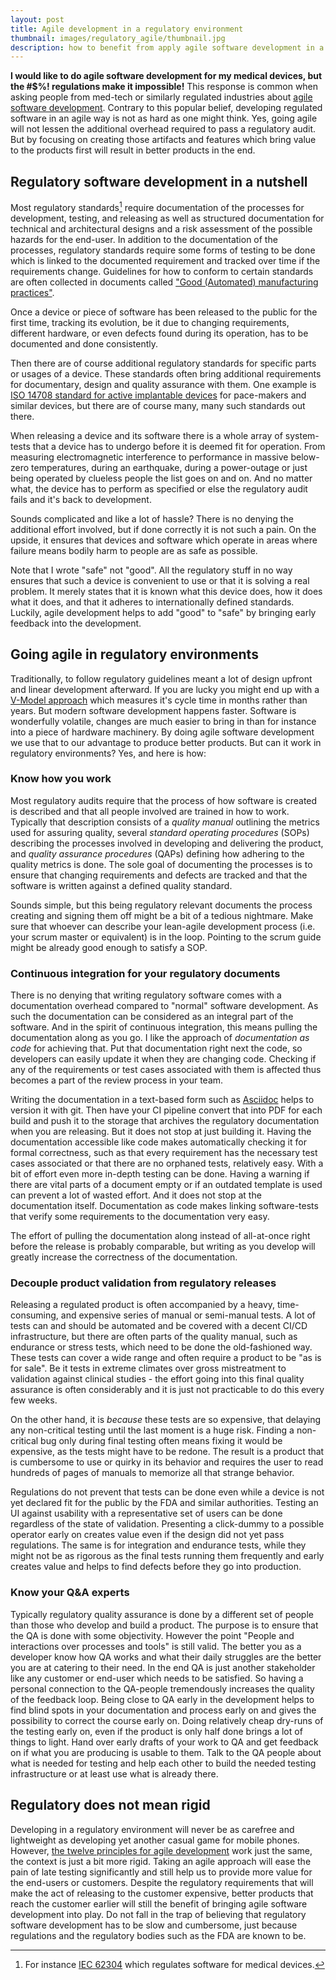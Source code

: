 ```yaml
---
layout: post
title: Agile development in a regulatory environment
thumbnail: images/regulatory_agile/thumbnail.jpg
description: how to benefit from apply agile software development in a regulatory environment such as ISO 13485 or IEC 62304
---
```


**I would like to do agile software development for my medical devices, but the #$%! regulations make it impossible!** This response is common when asking people from med-tech or similarly regulated industries about [agile software development](https://agilemanifesto.org/). Contrary to this popular belief, developing regulated software in an agile way is not as hard as one might think. Yes, going agile will not lessen the additional overhead required to pass a regulatory audit. But by focusing on creating those artifacts and features which bring value to the products first will result in better products in the end.

## Regulatory software development in a nutshell

Most regulatory standards[^1] require documentation of the processes for development, testing, and releasing as well as structured documentation for technical and architectural designs and a risk assessment of the possible hazards for the end-user.
In addition to the documentation of the processes, regulatory standards require some forms of testing to be done which is linked to the documented requirement and tracked over time if the requirements change. Guidelines for how to conform to certain standards are often collected in documents called ["Good (Automated) manufacturing practices"](https://en.wikipedia.org/wiki/Good_manufacturing_practice).

Once a device or piece of software has been released to the public for the first time, tracking its evolution, be it due to changing requirements, different hardware, or even defects found during its operation, has to be documented and done consistently.

Then there are of course additional regulatory standards for specific parts or usages of a device. These standards often bring additional requirements for documentary, design and quality assurance with them. One example is [ISO 14708 standard for active implantable devices](https://www.iso.org/obp/ui/#iso:std:67700:en) for pace-makers and similar devices, but there are of course many, many such standards out there.

When releasing a device and its software there is a whole array of system-tests that a device has to undergo before it is deemed fit for operation. From measuring electromagnetic interference to performance in massive below-zero temperatures, during an earthquake, during a power-outage or just being operated by clueless people the list goes on and on. And no matter what, the device has to perform as specified or else the regulatory audit fails and it's back to development.

Sounds complicated and like a lot of hassle? There is no denying the additional effort involved, but if done correctly it is not such a pain. On the upside, it ensures that devices and software which operate in areas where failure means bodily harm to people are as safe as possible.

Note that I wrote "safe" not "good". All the regulatory stuff in no way ensures that such a device is convenient to use or that it is solving a real problem. It merely states that it is known what this device does, how it does what it does, and that it adheres to internationally defined standards. Luckily, agile development helps to add "good" to "safe" by bringing early feedback into the development.

## Going agile in regulatory environments

Traditionally, to follow regulatory guidelines meant a lot of design upfront and linear development afterward. If you are lucky you might end up with a [V-Model approach](https://de.wikipedia.org/wiki/V-Modell) which measures it's cycle time in months rather than years. But modern software development happens faster. Software is wonderfully volatile, changes are much easier to bring in than for instance into a piece of hardware machinery. By doing agile software development we use that to our advantage to produce better products. But can it work in regulatory environments? Yes, and here is how:

### Know how you work

Most regulatory audits require that the process of how software is created is described and that all people involved are trained in how to work. Typically that description consists of a *quality manual* outlining the metrics used for assuring quality, several *standard operating procedures* (SOPs) describing the processes involved in developing and delivering the product, and *quality assurance procedures* (QAPs) defining how adhering to the quality metrics is done. The sole goal of documenting the processes is to ensure that changing requirements and defects are tracked and that the software is written against a defined quality standard.

Sounds simple, but this being regulatory relevant documents the process creating and signing them off might be a bit of a tedious nightmare. Make sure that whoever can describe your lean-agile development process (i.e. your scrum master or equivalent) is in the loop. Pointing to the scrum guide might be already good enough to satisfy a SOP.

### Continuous integration for your regulatory documents

There is no denying that writing regulatory software comes with a documentation overhead compared to "normal" software development. As such the documentation can be considered as an integral part of the software. And in the spirit of continuous integration, this means pulling the documentation along as you go.
I like the approach of *documentation as code* for achieving that. Put that documentation right next the code, so developers can easily update it when they are changing code. Checking if any of the requirements or test cases associated with them is affected thus becomes a part of the review process in your team.

Writing the documentation in a text-based form such as [Asciidoc](https://asciidoc.org/) helps to version it with git. Then have your CI pipeline convert that into PDF for each build and push it to the storage that archives the regulatory documentation when you are releasing.
But it does not stop at just building it. Having the documentation accessible like code makes automatically checking it for formal correctness, such as that every requirement has the necessary test cases associated or that there are no orphaned tests, relatively easy. With a bit of effort even more in-depth testing can be done. Having a warning if there are vital parts of a document empty or if an outdated template is used can prevent a lot of wasted effort. And it does not stop at the documentation itself. Documentation as code makes linking software-tests that verify some requirements to the documentation very easy.

The effort of pulling the documentation along instead of all-at-once right before the release is probably comparable, but writing as you develop will greatly increase the correctness of the documentation.

### Decouple product validation from regulatory releases

Releasing a regulated product is often accompanied by a heavy, time-consuming, and expensive series of manual or semi-manual tests. A lot of tests can and should be automated and be covered with a decent CI/CD infrastructure, but there are often parts of the quality manual, such as endurance or stress tests, which need to be done the old-fashioned way. These tests can cover a wide range and often require a product to be "as is for sale". Be it tests in extreme climates over gross mistreatment to validation against clinical studies - the effort going into this final quality assurance is often considerably and it is just not practicable to do this every few weeks.

On the other hand, it is *because* these tests are so expensive, that delaying any non-critical testing until the last moment is a huge risk. Finding a non-critical bug only during final testing often means fixing it would be expensive, as the tests might have to be redone. The result is a product that is cumbersome to use or quirky in its behavior and requires the user to read hundreds of pages of manuals to memorize all that strange behavior.

Regulations do not prevent that tests can be done even while a device is not yet declared fit for the public by the FDA and similar authorities. Testing an UI against usability with a representative set of users can be done regardless of the state of validation. Presenting a click-dummy to a possible operator early on creates value even if the design did not yet pass regulations. The same is for integration and endurance tests, while they might not be as rigorous as the final tests running them frequently and early creates value and helps to find defects before they go into production.

### Know your Q&A experts

Typically regulatory quality assurance is done by a different set of people than those who develop and build a product. The purpose is to ensure that the QA is done with some objectivity. However the point "People and interactions over processes and tools" is still valid.
The better you as a developer know how QA works and what their daily struggles are the better you are at catering to their need. In the end QA is just another stakeholder like any customer or end-user which needs to be satisfied. So having a personal connection to the QA-people tremendously increases the quality of the feedback loop.
Being close to QA early in the development helps to find blind spots in your documentation and process early on and gives the possibility to correct the course early on. Doing relatively cheap dry-runs of the testing early on, even if the product is only half done brings a lot of things to light. Hand over early drafts of your work to QA and get feedback on if what you are producing is usable to them.
Talk to the QA people about what is needed for testing and help each other to build the needed testing infrastructure or at least use what is already there.

## Regulatory does not mean rigid

Developing in a regulatory environment will never be as carefree and lightweight as developing yet another casual game for mobile phones. However, [the twelve principles for agile development](https://agilemanifesto.org/principles.html) work just the same, the context is just a bit more rigid. Taking an agile approach will ease the pain of late testing significantly and still help us to provide more value for the end-users or customers. Despite the regulatory requirements that will make the act of releasing to the customer expensive, better products that reach the customer earlier will still the benefit of bringing agile software development into play.
Do not fall in the trap of believing that regulatory software development has to be slow and cumbersome, just because regulations and the regulatory bodies such as the FDA are known to be.

[^1]: For instance [IEC 62304](https://en.wikipedia.org/wiki/IEC_62304) which regulates software for medical devices.
